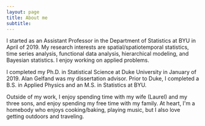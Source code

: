 ```yaml
---
layout: page
title: About me
subtitle:
---
```


I started as an Assistant Professor in the Department of Statistics at BYU in April of 2019. My research interests are spatial/spatiotemporal statistics, time series analysis, functional data analysis, hierarchical modeling, and Bayesian statistics. I enjoy working on applied problems.

I completed my Ph.D. in Statistical Science at Duke University in January of 2019. Alan Gelfand was my dissertation advisor. Prior to Duke, I completed a B.S. in Applied Physics and an M.S. in Statistics at BYU. 

Outside of my work, I enjoy spending time with my wife (Laurel) and my three sons, and enjoy spending my free time with my family. At heart, I'm a homebody who enjoys cooking/baking, playing music, but I also love getting outdoors and traveling.
